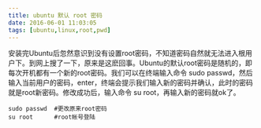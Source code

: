 ```yaml
---
title: ubuntu 默认 root 密码
date: 2016-06-01 11:03:05
tags: [ubuntu,linux,root,pwd]
---
```


 安装完Ubuntu后忽然意识到没有设置root密码，不知道密码自然就无法进入根用户下。到网上搜了一下，原来是这麽回事。Ubuntu的默认root密码是随机的，即每次开机都有一个新的root密码。我们可以在终端输入命令 sudo passwd，然后输入当前用户的密码，enter，终端会提示我们输入新的密码并确认，此时的密码就是root新密码。修改成功后，输入命令 su root，再输入新的密码就ok了。

```
sudo passwd  #更改原来root密码
su root      #root帐号登陆
```


